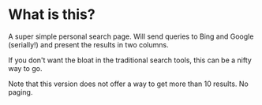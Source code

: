 # What is this?

A super simple personal search page. Will send queries to Bing and Google (serially!) and present the results in two columns.

If you don't want the bloat in the traditional search tools, this can be a nifty way to go.

Note that this version does not offer a way to get more than 10 results. No paging.

